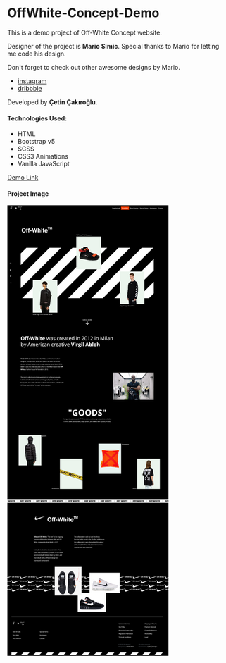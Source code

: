 # OffWhite-Concept-Demo

This is a demo project of Off-White Concept website.

Designer of the project is **Mario Simic**. Special thanks to Mario for letting me code his design.

Don't forget to check out other awesome designs by Mario.
- [instagram](@ui_dude)
- [dribbble](https://dribbble.com/mario-simic)

Developed by **Çetin Çakıroğlu**.

#### Technologies Used:

- HTML
- Bootstrap v5
- SCSS
- CSS3 Animations
- Vanilla JavaScript

[Demo Link]()
#### Project Image

![Demo Image](./assets/images/Project-images/screenshot.png)
